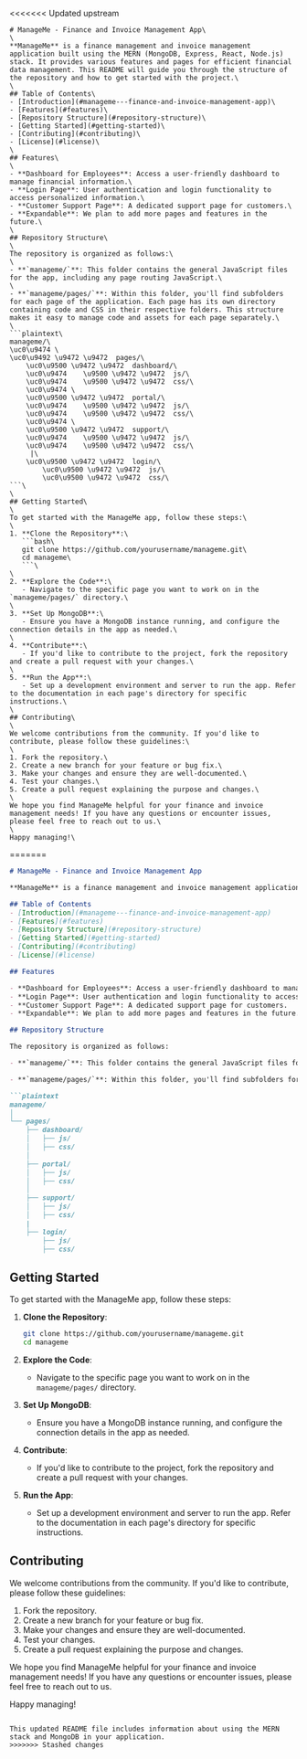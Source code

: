 <<<<<<< Updated upstream
```markdown\
# ManageMe - Finance and Invoice Management App\
\
**ManageMe** is a finance management and invoice management application built using the MERN (MongoDB, Express, React, Node.js) stack. It provides various features and pages for efficient financial data management. This README will guide you through the structure of the repository and how to get started with the project.\
\
## Table of Contents\
- [Introduction](#manageme---finance-and-invoice-management-app)\
- [Features](#features)\
- [Repository Structure](#repository-structure)\
- [Getting Started](#getting-started)\
- [Contributing](#contributing)\
- [License](#license)\
\
## Features\
\
- **Dashboard for Employees**: Access a user-friendly dashboard to manage financial information.\
- **Login Page**: User authentication and login functionality to access personalized information.\
- **Customer Support Page**: A dedicated support page for customers.\
- **Expandable**: We plan to add more pages and features in the future.\
\
## Repository Structure\
\
The repository is organized as follows:\
\
- **`manageme/`**: This folder contains the general JavaScript files for the app, including any page routing JavaScript.\
\
- **`manageme/pages/`**: Within this folder, you'll find subfolders for each page of the application. Each page has its own directory containing code and CSS in their respective folders. This structure makes it easy to manage code and assets for each page separately.\
\
```plaintext\
manageme/\
\uc0\u9474 \
\uc0\u9492 \u9472 \u9472  pages/\
    \uc0\u9500 \u9472 \u9472  dashboard/\
    \uc0\u9474    \u9500 \u9472 \u9472  js/\
    \uc0\u9474    \u9500 \u9472 \u9472  css/\
    \uc0\u9474 \
    \uc0\u9500 \u9472 \u9472  portal/\
    \uc0\u9474    \u9500 \u9472 \u9472  js/\
    \uc0\u9474    \u9500 \u9472 \u9472  css/\
    \uc0\u9474 \
    \uc0\u9500 \u9472 \u9472  support/\
    \uc0\u9474    \u9500 \u9472 \u9472  js/\
    \uc0\u9474    \u9500 \u9472 \u9472  css/\
     |\
    \uc0\u9500 \u9472 \u9472  login/\
        \uc0\u9500 \u9472 \u9472  js/\
        \uc0\u9500 \u9472 \u9472  css/\
```\
\
## Getting Started\
\
To get started with the ManageMe app, follow these steps:\
\
1. **Clone the Repository**:\
   ```bash\
   git clone https://github.com/yourusername/manageme.git\
   cd manageme\
   ```\
\
2. **Explore the Code**:\
   - Navigate to the specific page you want to work on in the `manageme/pages/` directory.\
\
3. **Set Up MongoDB**:\
   - Ensure you have a MongoDB instance running, and configure the connection details in the app as needed.\
\
4. **Contribute**:\
   - If you'd like to contribute to the project, fork the repository and create a pull request with your changes.\
\
5. **Run the App**:\
   - Set up a development environment and server to run the app. Refer to the documentation in each page's directory for specific instructions.\
\
## Contributing\
\
We welcome contributions from the community. If you'd like to contribute, please follow these guidelines:\
\
1. Fork the repository.\
2. Create a new branch for your feature or bug fix.\
3. Make your changes and ensure they are well-documented.\
4. Test your changes.\
5. Create a pull request explaining the purpose and changes.\
\
We hope you find ManageMe helpful for your finance and invoice management needs! If you have any questions or encounter issues, please feel free to reach out to us.\
\
Happy managing!\
```
=======
```markdown
# ManageMe - Finance and Invoice Management App

**ManageMe** is a finance management and invoice management application built using the MERN (MongoDB, Express, React, Node.js) stack. It provides various features and pages for efficient financial data management. This README will guide you through the structure of the repository and how to get started with the project.

## Table of Contents
- [Introduction](#manageme---finance-and-invoice-management-app)
- [Features](#features)
- [Repository Structure](#repository-structure)
- [Getting Started](#getting-started)
- [Contributing](#contributing)
- [License](#license)

## Features

- **Dashboard for Employees**: Access a user-friendly dashboard to manage financial information.
- **Login Page**: User authentication and login functionality to access personalized information.
- **Customer Support Page**: A dedicated support page for customers.
- **Expandable**: We plan to add more pages and features in the future.

## Repository Structure

The repository is organized as follows:

- **`manageme/`**: This folder contains the general JavaScript files for the app, including any page routing JavaScript.

- **`manageme/pages/`**: Within this folder, you'll find subfolders for each page of the application. Each page has its own directory containing code and CSS in their respective folders. This structure makes it easy to manage code and assets for each page separately.

```plaintext
manageme/
│
└── pages/
    ├── dashboard/
    │   ├── js/
    │   ├── css/
    │
    ├── portal/
    │   ├── js/
    │   ├── css/
    │
    ├── support/
    │   ├── js/
    │   ├── css/
    |
    ├── login/
        ├── js/
        ├── css/
```

## Getting Started

To get started with the ManageMe app, follow these steps:

1. **Clone the Repository**:
   ```bash
   git clone https://github.com/yourusername/manageme.git
   cd manageme
   ```

2. **Explore the Code**:
   - Navigate to the specific page you want to work on in the `manageme/pages/` directory.

3. **Set Up MongoDB**:
   - Ensure you have a MongoDB instance running, and configure the connection details in the app as needed.

4. **Contribute**:
   - If you'd like to contribute to the project, fork the repository and create a pull request with your changes.

5. **Run the App**:
   - Set up a development environment and server to run the app. Refer to the documentation in each page's directory for specific instructions.

## Contributing

We welcome contributions from the community. If you'd like to contribute, please follow these guidelines:

1. Fork the repository.
2. Create a new branch for your feature or bug fix.
3. Make your changes and ensure they are well-documented.
4. Test your changes.
5. Create a pull request explaining the purpose and changes.

We hope you find ManageMe helpful for your finance and invoice management needs! If you have any questions or encounter issues, please feel free to reach out to us.

Happy managing!
```

This updated README file includes information about using the MERN stack and MongoDB in your application.
>>>>>>> Stashed changes

